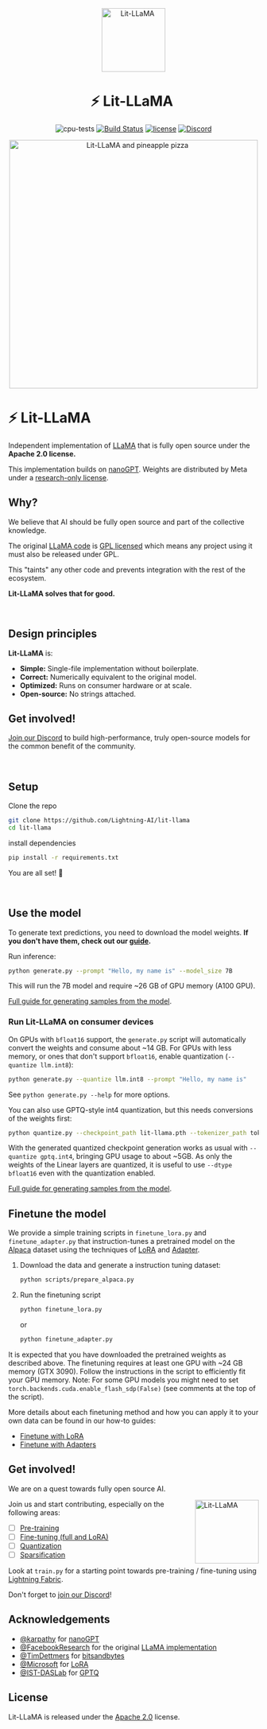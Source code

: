 <div align="center">
<img src="https://pl-public-data.s3.amazonaws.com/assets_lightning/Lit_LLaMA_Badge3x.png" alt="Lit-LLaMA" width="128"/>

# ⚡ Lit-LLaMA ️

<!--
<p align="center">
  <a href="https://www.lightning.ai/">Lightning.ai</a> •
  <a href="https://lightning.ai/docs/pytorch/stable/">PyTorch Lightning</a> •
  <a href="https://lightning.ai/docs/fabric/stable/">Fabric</a>
</p>
-->

![cpu-tests](https://github.com/lightning-AI/lit-llama/actions/workflows/cpu-tests.yml/badge.svg) [![Build Status](https://dev.azure.com/Lightning-AI/lit%20Models/_apis/build/status%2FLightning-AI.lit-LLaMA?branchName=main)](https://dev.azure.com/Lightning-AI/lit%20Models/_build/latest?definitionId=49&branchName=main) [![license](https://img.shields.io/badge/License-Apache%202.0-blue.svg)](https://github.com/Lightning-AI/lit-llama/blob/master/LICENSE) [![Discord](https://img.shields.io/discord/1077906959069626439?style=plastic)](https://discord.gg/VptPCZkGNa)

<img src="https://pl-public-data.s3.amazonaws.com/assets_lightning/Llama_pineapple.gif" alt="Lit-LLaMA and pineapple pizza" width="500px"/>

</div>

# ⚡ Lit-LLaMA ️
Independent implementation of [LLaMA](<https://github.com/facebookresearch/llama>) that is fully open source under the **Apache 2.0 license.**

This implementation builds on [nanoGPT](<https://github.com/karpathy/nanoGPT>). Weights are distributed by Meta under a [research-only license](https://github.com/facebookresearch/llama/blob/main/MODEL_CARD.md#model-details).

## Why?

We believe that AI should be fully open source and part of the collective knowledge.

The original [LLaMA code](https://github.com/facebookresearch/llama) is [GPL licensed](https://github.com/facebookresearch/llama/blob/main/LICENSE) which means any project using it must also be released under GPL.

This "taints" any other code and prevents integration with the rest of the ecosystem.

**Lit-LLaMA solves that for good.**

&nbsp;

## Design principles
**Lit-LLaMA** is:

- **Simple:** Single-file implementation without boilerplate.
- **Correct:** Numerically equivalent to the original model.
- **Optimized:** Runs on consumer hardware or at scale.
- **Open-source:** No strings attached.

## Get involved!
[Join our Discord](https://discord.gg/VptPCZkGNa) to build high-performance, truly open-source models for the common benefit of the community.

&nbsp;

## Setup

Clone the repo

```bash
git clone https://github.com/Lightning-AI/lit-llama
cd lit-llama
```

install dependencies

```bash
pip install -r requirements.txt
```

You are all set! 🎉

&nbsp;

## Use the model

To generate text predictions, you need to download the model weights. **If you don't have them, check out our [guide](howto/download_weights.md).**

Run inference:

```bash
python generate.py --prompt "Hello, my name is" --model_size 7B
```

This will run the 7B model and require ~26 GB of GPU memory (A100 GPU).

[Full guide for generating samples from the model](howto/inference.md).

### Run Lit-LLaMA on consumer devices

On GPUs with `bfloat16` support, the `generate.py` script will automatically convert the weights and consume about ~14 GB.
For GPUs with less memory, or ones that don't support `bfloat16`, enable quantization (`--quantize llm.int8`):

```bash
python generate.py --quantize llm.int8 --prompt "Hello, my name is"
```

See `python generate.py --help` for more options.

You can also use GPTQ-style int4 quantization, but this needs conversions of the weights first:

```bash
python quantize.py --checkpoint_path lit-llama.pth --tokenizer_path tokenizer.model --output_path llama-7b-gptq.4bit.pth --dtype bfloat16  --quantize gptq.int4
```

With the generated quantized checkpoint generation works as usual with `--quantize gptq.int4`, bringing GPU usage to about ~5GB. As only the weights of the Linear layers are quantized, it is useful to use `--dtype bfloat16` even with the quantization enabled.

[Full guide for generating samples from the model](howto/inference.md).

## Finetune the model

We provide a simple training scripts in `finetune_lora.py` and `finetune_adapter.py` that instruction-tunes a pretrained model on the [Alpaca](https://github.com/tatsu-lab/stanford_alpaca) dataset using the techniques of [LoRA](https://arxiv.org/abs/2106.09685) and [Adapter](https://arxiv.org/abs/2303.16199).

1. Download the data and generate a instruction tuning dataset:

   ```bash
   python scripts/prepare_alpaca.py
   ```

2. Run the finetuning script

   ```bash
   python finetune_lora.py
   ```
   or 
   ```bash
   python finetune_adapter.py
   ```

It is expected that you have downloaded the pretrained weights as described above.
The finetuning requires at least one GPU with ~24 GB memory (GTX 3090). Follow the instructions in the script to efficiently fit your GPU memory.
Note: For some GPU models you might need to set `torch.backends.cuda.enable_flash_sdp(False)` (see comments at the top of the script).

More details about each finetuning method and how you can apply it to your own data can be found in our how-to guides:

- [Finetune with LoRA](howto/finetune_lora.md)
- [Finetune with Adapters](howto/finetune_adapter.md)

## Get involved!

We are on a quest towards fully open source AI.

<img align="right" src="https://pl-public-data.s3.amazonaws.com/assets_lightning/Lit_LLaMA_Illustration3x.png" alt="Lit-LLaMA" width="128"/>

Join us and start contributing, especially on the following areas:

- [ ] [Pre-training](https://github.com/Lightning-AI/lit-llama/labels/pre-training)
- [ ] [Fine-tuning (full and LoRA)](https://github.com/Lightning-AI/lit-llama/labels/fine-tuning)
- [ ] [Quantization](https://github.com/Lightning-AI/lit-llama/labels/quantization)
- [ ] [Sparsification](https://github.com/Lightning-AI/lit-llama/labels/sparsification)

Look at `train.py` for a starting point towards pre-training / fine-tuning using [Lightning Fabric](https://lightning.ai/docs/fabric/stable/).

Don't forget to [join our Discord](https://discord.gg/VptPCZkGNa)!

## Acknowledgements

- [@karpathy](https://github.com/karpathy) for [nanoGPT](https://github.com/karpathy/nanoGPT)
- [@FacebookResearch](https://github.com/facebookresearch) for the original [LLaMA implementation](https://github.com/facebookresearch/llama)
- [@TimDettmers](https://github.com/TimDettmers) for [bitsandbytes](https://github.com/TimDettmers/bitsandbytes)
- [@Microsoft](https://github.com/microsoft) for [LoRA](https://github.com/microsoft/LoRA)
- [@IST-DASLab](https://github.com/IST-DASLab) for [GPTQ](https://github.com/IST-DASLab/gptq)

## License

Lit-LLaMA is released under the [Apache 2.0](https://github.com/Lightning-AI/lightning-llama/blob/main/LICENSE) license.
